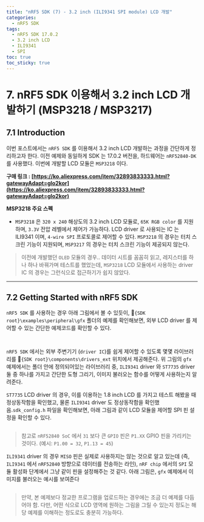 ```yaml
---
title: "nRF5 SDK (7) - 3.2 inch (ILI9341 SPI module) LCD 개발"
categories:
  - nRF5 SDK
tags:
  - nRF5 SDK 17.0.2
  - 3.2 inch LCD
  - ILI9341
  - SPI
toc: true
toc_sticky: true
---
```


# 7. nRF5 SDK 이용해서 3.2 inch LCD 개발하기 (MSP3218 / MSP3217)

## 7.1 Introduction

이번 포스트에서는 `nRF5 SDK` 를 이용해서 3.2 inch LCD 개발하는 과정을 간단하게 정리하고자 한다. 이전 예제와 동일하게 SDK 는 17.0.2 버전을, 하드웨어는 `nRF52840-DK` 를 사용했다. 이번에 개발할 LCD 모듈은 `MSP3218` 이다.

**구매 링크 : [https://ko.aliexpress.com/item/32893833333.html?gatewayAdapt=glo2kor](https://ko.aliexpress.com/item/32893833333.html?gatewayAdapt=glo2kor)**

**MSP3218 주요 스펙**

* `MSP3218` 은 `320 x 240` 해상도의 3.2 inch LCD 모듈로, `65K RGB color` 를 지원하며, `3.3V` 전압 레벨에서 제어가 가능하다. LCD driver 로 사용되는 IC 는 ILI9341 이며, `4-wire SPI` 프로토콜로 제어할 수 있다. `MSP3218` 의 경우는 터치 스크린 기능이 지원되며, `MSP3217` 의 경우는 터치 스크린 기능이 제공되지 않는다.

>이전에 개발했던 `OLED` 모듈의 경우.. 데이터 시트를 꼼꼼히 읽고, 레지스터를 하나 하나 바꿔가며 테스트를 했었는데, `MSP3218` LCD 모듈에서 사용하는 driver IC 의 경우는 그런식으로 접근하기가 쉽지 않았다.

---

## 7.2 Getting Started with nRF5 SDK

`nRF5 SDK` 를 사용하는 경우 아래 그림에서 볼 수 있듯이, 📁`{SDK root}\examples\peripheral\gfx` 폴더의 예제를 확인해보면, 외부 LCD driver 를 제어할 수 있는 간단한 예제코드를 확인할 수 있다.

<figure style="width: 100%" class="align-center">
  <img src="{{ site.url }}{{ site.baseurl }}/assets/images/sdk-lcd-fig1.png" alt="">
</figure>

<figure style="width: 100%" class="align-center">
  <img src="{{ site.url }}{{ site.baseurl }}/assets/images/sdk-lcd-fig2.png" alt="">
</figure>

`nRF5 SDK` 에서는 외부 주변기기 (`driver IC`)를 쉽게 제어할 수 있도록 몇몇 라이브러리를 📁`{SDK root}\components\drivers_ext` 위치에서 제공해준다. 위 그림의 `gfx` 예제에서는 폴더 안에 정의되어있는 라이브러리 중, `ILI9341` driver 와 `ST7735` driver 둘 중 하나를 가지고 간단한 도형 그리기, 이미지 불러오는 함수를 어떻게 사용하는지 알려준다.

`ST7735` LCD driver 의 경우, 이를 이용하는 1.8 inch LCD 를 가지고 테스트 해봤을 때 정상동작함을 확인했고, 물론 `ILI9341` driver 도 정상동작함을 확인했음.`sdk_config.h` 파일을 확인해보면, 아래 그림과 같이 LCD 모듈을 제어할 SPI 핀 설정을 확인할 수 있다.

<figure style="width: 80%" class="align-center">
  <img src="{{ site.url }}{{ site.baseurl }}/assets/images/sdk-lcd-fig3.png" alt="">
</figure>

>참고로 `nRF52840 SoC` 에서 `31` 보다 큰 `GPIO` 핀은 `P1.XX` GPIO 핀을 가리키는 것이다. (예시: `P1.00 = 32`, `P1.13 = 45`)

`ILI9341` driver 의 경우 `MISO` 핀은 실제로 사용하지는 않는 것으로 알고 있는데 (즉, `ILI9341` 에서 `nRF52840` 방향으로 데이터를 전송하는 라인), `nRF chip` 에서의 `SPI` 모듈 활성화 단계에서 그냥 같이 핀을 설정해주는 것 같다. 아래 그림은, `gfx` 예제에서 이미지를 불러오는 예시를 보여준다

<figure style="width: 100%" class="align-center">
  <img src="{{ site.url }}{{ site.baseurl }}/assets/images/sdk-lcd-fig4.png" alt="">
</figure>

> 만약, 본 예제보다 정교한 프로그램을 업로드하는 경우에는 조금 더 예제를 다듬어야 함. 다만, 어떤 식으로 LCD 영역에 원하는 그림을 그릴 수 있는지 정도는 해당 예제를 이해하는 정도로도 충분히 가능하다.

